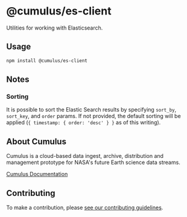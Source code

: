 # @cumulus/es-client

Utilities for working with Elasticsearch.

## Usage

```bash
npm install @cumulus/es-client
```

## Notes

### Sorting

It is possible to sort the Elastic Search results by specifying `sort_by`,  `sort_key`, and `order` params.
If not provided, the default sorting will be applied (`{ timestamp: { order: 'desc' } }` as of this writing).

## About Cumulus

Cumulus is a cloud-based data ingest, archive, distribution and management prototype for NASA's
future Earth science data streams.

[Cumulus Documentation](https://nasa.github.io/cumulus)

## Contributing

To make a contribution, please
[see our contributing guidelines](https://github.com/nasa/cumulus/blob/master/CONTRIBUTING.md).
